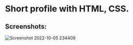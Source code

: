 
# Short profile with HTML, CSS.

## Screenshots:

![Screenshot 2022-10-05 234409](https://user-images.githubusercontent.com/96445392/194334002-6c24d218-e155-40f1-9a03-53173006e41f.png)

